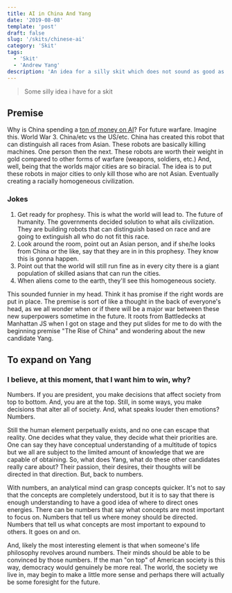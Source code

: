 ```yaml
---
title: AI in China And Yang
date: '2019-08-08'
template: 'post'
draft: false
slug: '/skits/chinese-ai'
category: 'Skit'
tags:
  - 'Skit'
  - 'Andrew Yang'
description: 'An idea for a silly skit which does not sound as good as it sounded in my head and stuff about Yang.'
---
```


> Some silly idea i have for a skit

## Premise

Why is China spending a [ton of money on AI](https://www.marketwatch.com/story/china-is-overtaking-the-us-as-the-leader-in-artificial-intelligence-2019-02-27)? For future warfare. Imagine this. World War 3. China/etc vs the US/etc. China has created this robot that can distinguish all races from Asian. These robots are basically killing machines. One person then the next. These robots are worth their weight in gold compared to other forms of warfare (weapons, soldiers, etc.) And, well, being that the worlds major cities are so biracial. The idea is to put these robots in major cities to only kill those who are not Asian. Eventually creating a racially homogeneous civilization.

### Jokes

1. Get ready for prophesy. This is what the world will lead to. The future of humanity. The governments decided solution to what ails civilization. They are building robots that can distinguish based on race and are going to extinguish all who do not fit this race.
2. Look around the room, point out an Asian person, and if she/he looks from China or the like, say that they are in in this prophesy. They know this is gonna happen.
3. Point out that the world will still run fine as in every city there is a giant population of skilled asians that can run the cities.
4. When aliens come to the earth, they'll see this homogeneous society.


This sounded funnier in my head. Think it has promise if the right words are put in place. The premise is sort of like a thought in the back of everyone's head, as we all wonder when or if there will be a major war between these new superpowers sometime in the future. It roots from Battledecks at Manhattan JS when I got on stage and they put slides for me to do with the beginning premise "The Rise of China" and wondering about the new candidate Yang.

## To expand on Yang

### I believe, at this moment, that I want him to win, why?

Numbers. If you are president, you make decisions that affect society from top to bottom. And, you are at the top. Still, in some ways, you make decisions that alter all of society. And, what speaks louder then emotions? Numbers.

Still the human element perpetually exists, and no one can escape that reality. One decides what they value, they decide what their priorities are. One can say they have conceptual understanding of a multitude of topics but we all are subject to the limited amount of knowledge that we are capable of obtaining. So, what does Yang, what do these other candidates really care about? Their passion, their desires, their thoughts will be directed in that direction. But, back to numbers.

With numbers, an analytical mind can grasp concepts quicker. It's not to say that the concepts are completely understood, but it is to say that there is enough understanding to have a good idea of where to direct ones energies. There can be numbers that say what concepts are most important to focus on. Numbers that tell us where money should be directed. Numbers that tell us what concepts are most important to expound to others. It goes on and on.

And, likely the most interesting element is that when someone's life philosophy revolves around numbers. Their minds should be able to be convinced by those numbers. If the man "on top" of American society is this way, democracy would genuinely be more real. The world, the society we live in, may begin to make a little more sense and perhaps there will actually be some foresight for the future.
